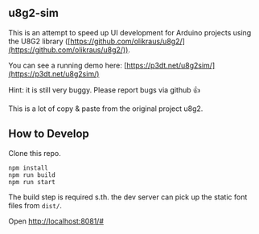 ## u8g2-sim

This is an attempt to speed up UI development for Arduino projects using the U8G2 library ([https://github.com/olikraus/u8g2/](https://github.com/olikraus/u8g2/)).

You can see a running demo here: [https://p3dt.net/u8g2sim/](https://p3dt.net/u8g2sim/)

Hint: it is still very buggy. Please report bugs via github 👍

This is a lot of copy & paste from the original project u8g2.

## How to Develop

Clone this repo.

    npm install
    npm run build
    npm run start

The build step is required s.th. the dev server can pick up the static font files from `dist/`.

Open [http://localhost:8081/#](http://localhost:8081/#)
